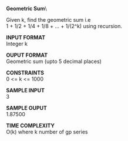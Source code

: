 **Geometric Sum**\

Given k, find the geometric sum i.e\
1 + 1/2 + 1/4 + 1/8 + ... + 1/(2^k) using recursion.

**INPUT FORMAT**\
Integer k

**OUPUT FORMAT**\
Geometric sum (upto 5 decimal places)

**CONSTRAINTS**\
0 <= k <= 1000

**SAMPLE INPUT**\
3

**SAMPLE OUPUT**\
1.87500

**TIME COMPLEXITY**\
O(k) where k number of gp series